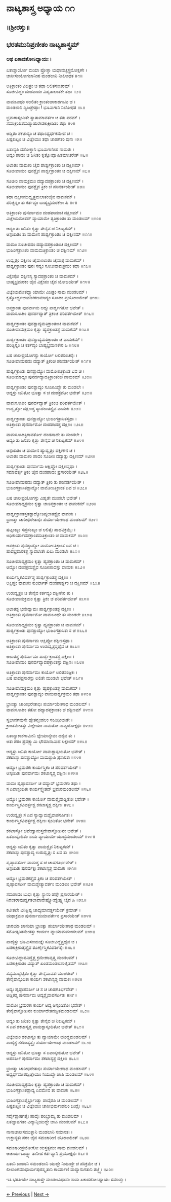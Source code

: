 # ನಾಟ್ಯಶಾಸ್ತ್ರ ಅಧ್ಯಾಯ ೧೧ 

## ॥ಶ್ರೀರಸ್ತು॥

## ಭರತಮುನಿಪ್ರಣೀತಂ ನಾಟ್ಯಶಾಸ್ತ್ರಮ್

### ಅಥ ಏಕಾದಶೋಽಧ್ಯಾಯಃ । 

ಏತಾಶ್ಚಾರ್ಯೋ ಮಯಾ ಪ್ರೋಕ್ತಾ ಯಥಾವಚ್ಛಸ್ತ್ರಮೋಕ್ಷಣೇ ।<br/>
ಚಾರೀಸಂಯೋಗಜಾನೀಹ ಮಂಡಲಾನಿ ನಿಬೋಧತ ॥೧॥

ಅತಿಕ್ರಾಂತಂ ವಿಚಿತ್ರಂ ಚ ತಥಾ ಲಲಿತಸಂಚರಮ್ ।<br/>
ಸೂಚೀವಿದ್ಧಂ ದಂಡಪಾದಂ ವಿಹೃತಾಲಾತಕೇ ತಥಾ ॥೨॥

ವಾಮಬಂಧಂ ಸಲಲಿತಂ ಕ್ರಾಂತಂಚಾಕಾಶಗಾಮಿ ಚ ।<br/>
ಮಂಡಲಾನಿ ದ್ವಿಜಶ್ರೇಷ್ಠಾಃ ! ಭೂಮಿಗಾನಿ ನಿಬೋಧತ ॥೩॥

ಭ್ರಮರಾಸ್ಕಂದಿತೇ ಸ್ಯಾತಾಮಾವರ್ತಂ ಚ ತತಃ ಪರಮ್ ।<br/>
ಸಮಾಕ್ರಂದಿತಮಪ್ಯಾಹುರೇಡಕಾಕ್ರೀಡಿತಂ ತಥಾ ॥೪॥

ಅಡ್ಡಿತಂ ಶಕಟಾಸ್ಯಂ ಚ ತಥಾಽಧ್ಯರ್ಧಕಮೇವ ಚ ।<br/>
ಪಿಷ್ಟಕುಟ್ಟಂ ಚ ವಿಜ್ಞೇಯಂ ತಥಾ ಚಾಷಗತಂ ಪುನಃ ॥೫॥

ಏತಾನ್ಯಪಿ ದಶೋಕ್ತಾನಿ ಭೂಮಿಗಾನೀಹ ನಾಮತಃ ।<br/>
ಆದ್ಯಂ ಪಾದಂ ಚ ಜನಿತಂ ಕೃತ್ವೋದ್ವಾಹಿತಮಾಚರೇತ್ ॥೬॥

ಅಲಾತಂ ವಾಮಕಂ ಚೈವ ಪಾರ್ಶ್ವಕ್ರಾಂತಂ ಚ ದಕ್ಷಿಣಮ್ ।<br/>
ಸೂಚೀವಾಮಂ ಪುನಶ್ಚೈವ ಪಾರ್ಶ್ವಕ್ರಾಂತಂ ಚ ದಕ್ಷಿಣಮ್ ॥೭॥

ಸೂಚೀಂ ವಾಮಕ್ರಮಂ ದದ್ಯಾದಪಕ್ರಾಂತಂ ಚ ದಕ್ಷಿಣಮ್ ।<br/>
ಸೂಚೀವಾಮಂ ಪುನಶ್ಚೈವ ತ್ರಿಕಂ ಚ ಪರಿವರ್ತಯೇತ್ ॥೮॥

ತಥಾ ದಕ್ಷಿಣಮುದ್ವೃತ್ತಮಲಾತಂಚೈವ ವಾಮಕಮ್ ।<br/>
ಪರಿಚ್ಛಿನ್ನಂ ತು ಕರ್ತವ್ಯಂ ಬಾಹ್ಯಭ್ರಮರಕೇಣ ಹಿ ॥೯॥

ಅತಿಕ್ರಾಂತಂ ಪುನರ್ವಾಮಂ ದಂಡಪಾದಂಚ ದಕ್ಷಿಣಮ್ ।<br/>
ವಿಜ್ಞೇಯಮೇತದ್ ವ್ಯಾಯಾಮೇ ತ್ವತಿಕ್ರಾಂತಂ ತು ಮಂಡಲಮ್ ॥೧೦॥

ಆದ್ಯಂ ತು ಜನಿತಂ ಕೃತ್ವಾ ತೇನೈವ ಚ ನಿಕುಟ್ಟಕಮ್ ।<br/>
ಆಸ್ಪಂದಿತಂ ತು ವಾಮೇನ ಪಾರ್ಶ್ವಕ್ರಾಂತಂ ಚ ದಕ್ಷಿಣಮ್ ॥೧೧॥

ವಾಮಂ ಸೂಚೀಪದಂ ದದ್ಯಾದಪಕ್ರಾಂತಂಚ ದಕ್ಷಿಣಮ್ ।<br/>
ಭುಜಂಗತ್ರಾಸಿತಂ ವಾಮಮತಿಕ್ರಾಂತಂ ಚ ದಕ್ಷಿಣಮ್ ॥೧೨॥

ಉದ್ವೃತ್ತಂ ದಕ್ಷಿಣಂ ಚೈವಾಽಲಾತಂ ಚೈವಾತ್ರ ವಾಮಕಮ್ ।<br/>
ಪಾರ್ಶ್ವಕ್ರಾಂತಂ ಪುನಃ ಸವ್ಯಂ ಸೂಚೀವಾಮಕ್ರಮಂ ತಥಾ ॥೧೩॥

ವಿಕ್ಷೇಪೋ ದಕ್ಷಿಣಸ್ಯ ಸ್ಯಾದಪಕ್ರಾಂತಂ ಚ ವಾಮಕಮ್ ।<br/>
ಬಾಹ್ಯಭ್ರಮರಕಂ ಚೈವ ವಿಕ್ಷೇಪಂ ಚೈವ ಯೋಜಯೇತ್ ॥೧೪॥

ವಿಜ್ಞೇಯಮೇತದ್ವ್ಯಾಯಾಮೇ ವಿಚಿತ್ರಂ ನಾಮ ಮಂಡಲಮ್ ।<br/>
ಕೃತ್ವೋರ್ಧ್ವಜಾನುಚರಣಮಾದ್ಯಂ ಸೂಚೀಂ ಪ್ರಯೋಜಯೇತ್ ॥೧೫॥

ಅಪಕ್ರಾಂತಃ ಪುನರ್ವಾಮ ಆದ್ಯಃ ಪಾರ್ಶ್ವಗತೋ ಭವೇತ್ ।<br/>
ವಾಮಸೂಚೀಂ ಪುನರ್ದದ್ಯಾತ್ ತ್ರಿಕಂಚ ಪರಿವರ್ತಯೇತ್ ॥೧೬॥

ಪಾರ್ಶ್ವಕ್ರಾಂತಂ ಪುನಶ್ಚಾದ್ಯಮತಿಕ್ರಾಂತಂಚ ವಾಮಕಮ್ ।<br/>
ಸೂಚೀವಾಮಕ್ರಮಂ ಕೃತ್ವಾ ಹ್ಯಪಕ್ರಾಂತಶ್ಚ ವಾಮಕಮ್ ॥೧೭॥

ಪಾರ್ಶ್ವಕ್ರಾಂತಂ ಪುನಶ್ಚಾದ್ಯಮತಿಕ್ರಾಂತಂ ಚ ವಾಮಕಮ್ ।<br/>
ಪರಿಚ್ಛಿನ್ನಂ ಚ ಕರ್ತವ್ಯಂ ಬಾಹ್ಯಭ್ರಮಣಕೇನ ಹಿ ॥೧೮॥

ಏಷ ಚಾರೀಪ್ರಯೋಗಸ್ತು ಕಾರ್ಯೋ ಲಲಿತಸಂಚರೈಃ ।<br/>
ಸೂಚೀವಾಮಪದಂ ದದ್ಯಾತ್ ತ್ರಿಕಂಚ ಪರಿವರ್ತಯೇತ್ ॥೧೯॥

ಪಾರ್ಶ್ವಕ್ರಾಂತಃ ಪುನಶ್ಚಾದ್ಯೋ ವಾಮೋಽತಿಕ್ರಾಂತ ಏವ ಚ ।<br/>
ಸೂಚೀಮಾದ್ಯಂ ಪುನರ್ದದ್ಯಾದತಿಕ್ರಾಂತಂಚ ವಾಮಕಮ್ ॥೨೦॥

ಪಾರ್ಶ್ವಕ್ರಾಂತಂ ಪುನಶ್ಚಾದ್ಯಂ ಸೂಚೀವಿದ್ಧೇ ತು ಮಂಡಲೇ ।<br/>
ಆದ್ಯಸ್ತು ಜನಿತೋ ಭೂತ್ವಾ ಸ ಚ ದಂಡಕ್ರಮೋ ಭವೇತ್ ॥೨೧॥

ವಾಮಸೂಚೀಂ ಪುನರ್ದದ್ಯಾತ್ ತ್ರಿಕಂಚ ಪರಿವರ್ತಯೇತ್ ।<br/>
ಉದ್ವೃತ್ತೋ ದಕ್ಷಿಣಶ್ಚ ಸ್ಯಾದಲಾತಶ್ಚೈವ ವಾಮಕಃ ॥೨೨॥

ಪಾರ್ಶ್ವಕ್ರಾಂತಃ ಪುನಶ್ಚಾದ್ಯೋ ಭುಜಂಗತ್ರಾಸಿತಸ್ತಥಾ ।<br/>
ಅತಿಕ್ರಾಂತಃ ಪುನರ್ವಾಮೋ ದಂಡಪಾದಶ್ಚ ದಕ್ಷಿಣಃ ॥೨೩॥

ವಾಮಸೂಚೀತ್ರಿಕಾವರ್ತೋ ದಂಡಪಾದೇ ತು ಮಂಡಲೇ ।<br/>
ಆದ್ಯಂ ತು ಜನಿತಂ ಕೃತ್ವಾ ತೇನೈವ ಚ ನಿಕುಟ್ಟಕಮ್ ॥೨೪॥

ಆಸ್ಪಂದಿತಂ ಚ ವಾಮೇನ ಹ್ಯುದ್ವೃತ್ತಂ ದಕ್ಷಿಣೇನ ಚ ।<br/>
ಅಲಾತಂ ವಾಮಕಂ ಪಾದಂ ಸೂಚೀಂ ದದ್ಯಾತ್ತು ದಕ್ಷಿಣಮ್ ॥೨೫॥

ಪಾರ್ಶ್ವಕ್ರಾಂತಃ ಪುನರ್ವಾಮ ಆಕ್ಷಿಪ್ತೋ ದಕ್ಷಿಣಸ್ತಥಾ ।<br/>
ಸಮಾವರ್ತ್ಯ ತ್ರಿಕಂ ಚೈವ ದಂಡಪಾದಂ ಪ್ರಸಾರಯೇತ್ ॥೨೬॥

ಸೂಚೀವಾಮಪದಂ ದದ್ಯಾತ್ ತ್ರಿಕಂ ತು ಪರಿವರ್ತಯೇತ್ ।<br/>
ಭುಜಂಗತ್ರಾಸಿತಶ್ಚಾದ್ಯೋ ವಾಮೋಽತಿಕ್ರಾಂತ ಏವ ಚ ॥೨೭॥

ಏಷ ಚಾರೀಪ್ರಯೋಗಸ್ತು ವಿಹೃತೇ ಮಂಡಲೇ ಭವೇತ್ ।<br/>
ಸೂಚೀಮಾದ್ಯಕ್ರಮಂ ಕೃತ್ವಾ ಚಾಽಪಕ್ರಾಂತಂ ಚ ವಾಮಕಮ್ ॥೨೮॥

ಪಾರ್ಶ್ವಕ್ರಾಂತಸ್ತತಶ್ಚಾದ್ಯೋಽಪ್ಯಲಾತಶ್ಚೈವ ವಾಮಕಃ ।<br/>
ಭ್ರಾಂತ್ವಾ ಚಾರೀಭಿರೇತಾಭಿಃ ಪರ್ಯಾಯೇಣಾಥ ಮಂಡಲಮ್ ॥೨೯॥

ಷಟ್ಸಂಖ್ಯಂ ಸಪ್ತಸಂಖ್ಯಂ ಚ ಲಲಿತೈಃ ಪಾದವಿಕ್ರಮೈಃ ।<br/>
ಅಧಿಕುರ್ಯಾದಪಕ್ರಾಂತಮತಿಕ್ರಾಂತಂ ಚ ವಾಮಕಮ್ ॥೩೦॥

ಅಪಕ್ರಂತಃ ಪುನಶ್ಚಾದ್ಯೋ ವಾಮೋಽತಿಕ್ರಾಂತ ಏವ ಚ ।<br/>
ಪಾದಭ್ರಮರಕಶ್ಚ ಸ್ಯಾದಲಾತೇ ಖಲು ಮಂಡಲೇ ॥೩೧॥

ಸೂಚೀಮಾದ್ಯಕ್ರಮಂ ಕೃತ್ವಾ ಹ್ಯಪಕ್ರಾಂತಂ ಚ ವಾಮಕಮ್ ।<br/>
ಆದ್ಯೋ ದಂಡಕ್ರಮಶ್ಚೈವ ಸೂಚೀಪಾದಸ್ತು ವಾಮಕಃ ॥೩೨॥

ಕಾರ್ಯಸ್ತ್ರಿಕವಿವರ್ತಶ್ಚ ಪಾರ್ಶ್ವಕ್ರಾಂತಶ್ಚ ದಕ್ಷಿಣಃ ।<br/>
ಆಕ್ಷಿಪ್ತಂ ವಾಮಕಂ ಕುರ್ಯಾತ್ ದಂಡಪಾರ್ಶ್ವಂ ಚ ದಕ್ಷಿಣಮ್ ॥೩೩॥

ಉರುದ್ವೃತ್ತಂ ಚ ತೇನೈವ ಕರ್ತವ್ಯಂ ದಕ್ಷಿಣೇನ ತು ।<br/>
ಸೂಚೀವಾಮಕ್ರಮಂ ಕೃತ್ವಾ ತ್ರಿಕಂ ಚ ಪರಿವರ್ತಯೇತ್ ॥೩೪॥

ಅಲಾತಶ್ಚ ಭವೇದ್ವಾಮಃ ಪಾರ್ಶ್ವಕ್ರಾಂತಶ್ಚ ದಕ್ಷಿಣಃ ।<br/>
ಅತಿಕ್ರಾಂತಃ ಪುನರ್ವಾಮೋ ವಾಮಬಂಧೇ ತು ಮಂಡಲೇ ॥೩೫॥

ಸೂಚೀಮಾದ್ಯಕ್ರಮಂ ಕೃತ್ವಾ ಹ್ಯಪಕ್ರಾಂತಂ ಚ ವಾಮಕಮ್ ।<br/>
ಪಾರ್ಶ್ವಕ್ರಾಂತಃ ಪುನಶ್ಚಾದ್ಯೋ ಭುಜಂಗತ್ರಾಸಿತಃ ಸ ಚ ॥೩೬॥

ಅತಿಕ್ರಾಂತಃ ಪುನರ್ವಾಮ ಆಕ್ಷಿಪ್ತೋ ದಕ್ಷಿಣಸ್ತಥಾ ।<br/>
ಅತಿಕ್ರಾಂತಃ ಪುನರ್ವಾಮ ಉರುದ್ವೃತ್ತಸ್ತಥೈವ ಚ ॥೩೭॥

ಅಲಾತಶ್ಚ ಪುನರ್ವಾಮಃ ಪಾರ್ಶ್ವಕ್ರಾಂತಶ್ಚ ದಕ್ಷಿಣಃ ।<br/>
ಸೂಚೀವಾಮಂ ಪುನರ್ದದ್ಯಾದಪಕ್ರಾಂತಸ್ತು ದಕ್ಷಿಣಃ ॥೩೮॥

ಅತಿಕ್ರಾಂತಃ ಪುನರ್ವಾಮಃ ಕಾರ್ಯೋ ಲಲಿತಸಂಜ್ಞಕಃ ।<br/>
ಏಷ ಪಾದಪ್ರಸಾರಸ್ತು ಲಲಿತೇ ಮಂಡಲೇ ಭವೇತ್ ॥೩೯॥

ಸೂಚೀವಾಮಕ್ರಮಂ ಕೃತ್ವಾ ಹ್ಯಪಕ್ರಾಂತಶ್ಚ ವಾಮಕಮ್ ।<br/>
ಪಾರ್ಶ್ವಕ್ರಾಂತಂ ಪುನಶ್ಚಾದ್ಯಂ ವಾಮಪಾರ್ಶ್ವಕ್ರಮಂ ತಥಾ ॥೪೦॥

ಭ್ರಾಂತ್ವಾ ಚಾರೀಭಿರೇತಾಭಿಃ ಪರ್ಯಾಯೇಣಾಥ ಮಂಡಲಮ್ ।<br/>
ವಾಮಸೂಚೀಂ ತತೋ ದದ್ಯಾದಪಕ್ರಾಂತಂ ಚ ದಕ್ಷಿಣಮ್ ॥೪೧॥

ಸ್ವಭಾವಗಮನೇ ಹ್ಯೇತನ್ಮಂಡಲಂ ಸಂವಿಧೀಯತೇ ।<br/>
ಕ್ರಾಂತಮೇತತ್ತು ವಿಜ್ಞೇಯಂ ನಾಮತೋ ನಾಟ್ಯಯೋಕ್ತೃಭಿಃ ॥೪೨॥

ಏತಾನ್ಯಾಕಾಶಗಾಮೀನಿ ಜ್ಞೇಯಾನ್ಯೇವಂ ದಶೈವ ತು ।<br/>
ಅತಃ ಪರಂ ಪ್ರವಕ್ಷ್ಯಾಮಿ ಭೌಮಾನಾಮಿಹ ಲಕ್ಷಣಮ್ ॥೪೩॥

ಆದ್ಯಸ್ತು ಜನಿತಃ ಕಾರ್ಯೋ ವಾಮಶ್ಚಾಸ್ಪಂದಿತೋ ಭವೇತ್ ।<br/>
ಶಕಟಾಸ್ಯಃ ಪುನಶ್ಚಾದ್ಯೋ ವಾಮಶ್ಚಾಪಿ ಪ್ರಸಾರಿತಃ ॥೪೪॥

ಆದ್ಯೋ ಭ್ರಮರಕಃ ಕಾರ್ಯಸ್ತ್ರಿಕಂ ಚ ಪರಿವರ್ತಯೇತ್ ।<br/>
ಆಸ್ಕಂದಿತಃ ಪುನರ್ವಾಮಃ ಶಕಟಾಸ್ಯಶ್ಚ ದಕ್ಷಿಣಃ ॥೪೫॥

ವಾಮಃ ಪೃಷ್ಠಾಪಸರ್ಪೀ ಚ ದದ್ಯಾದ್ ಭ್ರಮರಕಂ ತಥಾ ।<br/>
ಸ ಏವಾಸ್ಪಂದಿತಃ ಕಾರ್ಯಸ್ತ್ವೇತದ್ ಭ್ರಮರಮಂಡಲಮ್ ॥೪೬॥

ಆದ್ಯೋ ಭ್ರಮರಕಃ ಕಾರ್ಯೋ ವಾಮಶ್ಚೈವಾಡ್ಡಿತೋ ಭವೇತ್ ।<br/>
ಕಾರ್ಯಸ್ತ್ರಿಕವಿವರ್ತ್ತಶ್ಚ ಶಕಟಾಸ್ಯಶ್ಚ ದಕ್ಷಿಣಃ ॥೪೭॥

ಉರುದ್ವೃತ್ತಃ ಸ ಏವ ಸ್ಯಾದ್ವಾಮಶ್ಚೈವಾಪಸರ್ಪಿತಃ ।<br/>
ಕಾರ್ಯಸ್ತ್ರಿಕವಿವರ್ತ್ತಶ್ಚ ದಕ್ಷಿಣಃ ಸ್ಪಂದಿತೋ ಭವೇತ್ ॥೪೮॥

ಶಕಟಾಸ್ಯೋ ಭವೇದ್ವಾಮಸ್ತದೇವಾಸ್ಫೋಟನಂ ಭವೇತ್ ।<br/>
ಏತದಾಸ್ಪಂದಿತಂ ನಾಮ ವ್ಯಾಯಾಮೇ ಯುದ್ಧಮಂಡಲಮ್ ॥೪೯॥

ಆದ್ಯಸ್ತು ಜನಿತಂ ಕೃತ್ವಾ ವಾಮಶ್ಚೈವ ನಿಕುಟ್ಟಕಮ್ ।<br/>
ಶಕಟಾಸ್ಯಃ ಪುನಶ್ಚಾದ್ಯ ಉರುದ್ವೃತ್ತಃ ಸ ಏವ ತು ॥೫೦॥

ಪೃಷ್ಠಾಪಸರ್ಪೀ ವಾಮಶ್ಚ ಸ ಚ ಚಾಷಗತಿರ್ಭವೇತ್ ।<br/>
ಆಸ್ಪಂದಿತಃ ಪುನರ್ದಕ್ಷಃ ಶಕಟಾಸ್ಯಶ್ಚ ವಾಮಕಃ ॥೫೧॥

ಆದ್ಯೋ ಭ್ರಮರಕಶ್ಚೈವ ತ್ರಿಕಂ ಚ ಪರಿವರ್ತಯೇತ್ ।<br/>
ಪೃಷ್ಠಾಪಸರ್ಪೀ ವಾಮಶ್ಚೇತ್ಯಾವರ್ತಂ ಮಂಡಲಂ ಭವೇತ್ ॥೫೨॥

ಸಮಪಾದಂ ಬುಧಃ ಕೃತ್ವಾ ಸ್ಥಾನಂ ಹಸ್ತೌ ಪ್ರಸಾರಯೇತ್ ।<br/>
ನಿರಂತರಾವೂರ್ಧ್ವತಲಾವಾವೇಷ್ಟ್ಯೋದ್ವೇಷ್ಟ್ಯ ಚೈವ ಹಿ ॥೫೩॥

ಕಟೀತಟೇ ವಿನಿಕ್ಷಿಪ್ಯ ಚಾದ್ಯಮಾವರ್ತ್ತಯೇತ್ ಕ್ರಮಾತ್ ।<br/>
ಯಥಾಕ್ರಮಂ ಪುನರ್ವಾಮಮಾವರ್ತೇನ ಪ್ರಸಾರಯೇತ್ ॥೫೪॥

ಚಾರಯಾ ಚಾನಯಾ ಭ್ರಾಂತ್ವಾ ಪರ್ಯಾಯೇಣಾಥ ಮಂಡಲಮ್ ।<br/>
ಸಮೋತ್ಸರಿತಮೇತತ್ತು ಕಾರ್ಯಂ ವ್ಯಾಯಾಮಮಂಡಲಮ್ ॥೫೫॥

ಪಾದೈಸ್ತು ಭೂಮಿಸಂಯುಕ್ತೈಃ ಸೂಚೀವಿದ್ಧೈಸ್ತಥೈವ ಚ ।<br/>
ಏಡಕಾಕ್ರೀಡಿತೈಶ್ಚೈವ ತೂರ್ಣೈಸ್ತ್ರಿಕವಿವರ್ತಿತೈಃ ॥೫೬॥

ಸೂಚೀವಿದ್ಧಾಪವಿದ್ಧೈಶ್ಚ ಕ್ರಮೇಣಾವೃತ್ತ್ಯ ಮಂಡಲಮ್ ।<br/>
ಏಡಕಾಕ್ರೀಡಿತಂ ವಿದ್ಯಾತ್ ಖಂಡಮಂಡಲಸಂಜ್ಞಿತಮ್ ॥೫೭॥

ಸವ್ಯಮುದ್ಘಟ್ಟಿತಂ ಕೃತ್ವಾ ತೇನೈವಾವರ್ತಮಾಚರೇತ್ ।<br/>
ತೇನೈವಾಸ್ಕಂದಿತಃ ಕಾರ್ಯಃ ಶಕಟಾಸ್ಯಶ್ಚ ವಾಮಕಃ ॥೫೮॥

ಆದ್ಯಃ ಪೃಷ್ಠಾಪಸರ್ಪೀ ಚ ಸ ಚ ಚಾಷಗತಿರ್ಭವೇತ್ ।<br/>
ಅಡ್ಡಿತಶ್ಚ ಪುನರ್ವಾಮ ಆದ್ಯಶ್ಚೈವಾಪಸರ್ಪಿತಃ ॥೫೯॥

ವಾಮೋ ಭ್ರಮರಕಃ ಕಾರ್ಯ ಆದ್ಯ ಆಸ್ಕಂದಿತೋ ಭವೇತ್ ।<br/>
ತೇನೈವಾಸ್ಫೋಟನಂ ಕುರ್ಯಾದೇತದಡ್ಡಿತಮಂಡಲಮ್ ॥೬೦॥

ಆದ್ಯಂ ತು ಜನಿತಂ ಕೃತ್ವಾ ತೇನೈವ ಚ ನಿಕುಟ್ಟಕಮ್ ।<br/>
ಸ ಏವ ಶಕಟಾಸ್ಯಶ್ಚ ವಾಮಶ್ಚಾಸ್ಕಂದಿತೋ ಭವೇತ್ ॥೬೧॥

ವಿಜ್ಞೇಯಂ ಶಕಟಾಸ್ಯಂ ತು ವ್ಯಾಯಾಮೇ ಯುದ್ಧಮಂಡಲಮ್ ।<br/>
ಪಾದೈಶ್ಚ ಶಕಟಾಸ್ಯಸ್ಥೈಃ ಪರ್ಯಾಯೇಣಾಥ ಮಂಡಲಮ್ ॥೬೨॥

ಆದ್ಯಸ್ತು ಜನಿತೋ ಭೂತ್ವಾ ಸ ಏವಾಸ್ಕಂದಿತೋ ಭವೇತ್ ।<br/>
ಅಪಸರ್ಪೀ ಪುನರ್ವಾಮಃ ಶಕಟಾಸ್ಯಶ್ಚ ದಕ್ಷಿಣಃ ॥೬೩॥

ಭ್ರಾಂತ್ವಾ ಚಾರೀಭಿರೇತಾಭಿಃ ಪರ್ಯಾಯೇಣಾಥ ಮಂಡಲಮ್ ।<br/>
ಅಧ್ಯರ್ಧಮೇತದ್ವಿಜ್ಞೇಯಂ ನಿಯುದ್ಧೇ ಚಾಪಿ ಮಂಡಲಮ್ ॥೬೪॥

ಸೂಚೀಮಾದ್ಯಕ್ರಮಂ ಕೃತ್ವಾ ಹ್ಯಪಕ್ರಾಂತಂ ಚ ವಾಮಕಮ್ ।<br/>
ಭುಜಂಗತ್ರಾಸಿತಶ್ಚಾದ್ಯ ಏವಮೇವ ತು ವಾಮಕಃ ॥೬೫॥

ಭುಜಂಗತ್ರಾಸಿತೈರ್ಭ್ರಾಂತ್ವಾ ಪಾದೈರಪಿ ಚ ಮಂಡಲಮ್ ।<br/>
ಪಿಷ್ಟಕುಟ್ಟಂ ಚ ವಿಜ್ಞೇಯಂ ಚಾರೀಭಿರ್ಮಂಡಲಂ ಬುಧೈಃ ॥೬೬॥

ಸರ್ವೈಶ್ಚಾಷಗತೈಃ ಪಾದೈಃ ಪರಿಭ್ರಾಮ್ಯ ತು ಮಂಡಲಮ್ ।<br/>
ಏತಚ್ಚಾಷಗತಂ ವಿದ್ಯಾನ್ನಿಯುದ್ಧೇ ಚಾಪಿ ಮಂಡಲಮ್ ॥೬೭॥

ನಾನಾಚಾರೀಸಮುತ್ಥಾನಿ ಮಂಡಲಾನಿ ಸಮಾಸತಃ ।<br/>
ಉಕ್ತಾನ್ಯತಃ ಪರಂ ಚೈವ ಸಮಚಾರೀಣಿ ಯೋಜಯೇತ್ ॥೬೮॥

ಸಮಚಾರೀಪ್ರಯೋಗೋ ಯಸ್ತತ್ಸಮಂ ನಾಮ ಮಂಡಲಮ್ ।<br/>
ಆಚಾರ್ಯಬುದ್ಧ್ಯಾ ತಾನೀಹ ಕರ್ತವ್ಯಾನಿ ಪ್ರಯೋಕ್ತೃಭಿಃ ॥೬೯॥

ಏತಾನಿ ಖಂಡಾನಿ ಸಮಂಡಲಾನಿ ಯುದ್ಧೇ ನಿಯುದ್ಧೇ ಚ ಪರಿಕ್ರಮೇ ಚ ।<br/>
ಲೀಲಾಂಗಮಾಧುರ್ಯಪುರಸ್ಕೃತಾನಿ ಕಾರ್ಯಾಣಿ ವಾದ್ಯಾನುಗತಾನಿ ತಜ್ಜ್ಞೈಃ ॥೭೦॥

ಇತಿ ಭರತೀಯೇ ನಾಟ್ಯಶಾಸ್ತ್ರೇ ಮಂಡಲವಿಧಾನಂ ನಾಮ
ಏಕಾದಶೋಽಧ್ಯಾಯಃ ಸಮಾಪ್ತಃ ।<br/>

---

[← Previous](chapter_10.md) | [Next →](chapter_12.md)
